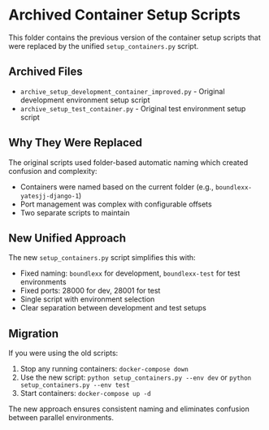 # Archived Container Setup Scripts

This folder contains the previous version of the container setup scripts that were replaced by the unified `setup_containers.py` script.

## Archived Files

- `archive_setup_development_container_improved.py` - Original development environment setup script
- `archive_setup_test_container.py` - Original test environment setup script

## Why They Were Replaced

The original scripts used folder-based automatic naming which created confusion and complexity:
- Containers were named based on the current folder (e.g., `boundlexx-yatesjj-django-1`)
- Port management was complex with configurable offsets
- Two separate scripts to maintain

## New Unified Approach

The new `setup_containers.py` script simplifies this with:
- Fixed naming: `boundlexx` for development, `boundlexx-test` for test environments
- Fixed ports: 28000 for dev, 28001 for test
- Single script with environment selection
- Clear separation between development and test setups

## Migration

If you were using the old scripts:
1. Stop any running containers: `docker-compose down`
2. Use the new script: `python setup_containers.py --env dev` or `python setup_containers.py --env test`
3. Start containers: `docker-compose up -d`

The new approach ensures consistent naming and eliminates confusion between parallel environments.